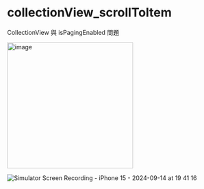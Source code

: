 # collectionView_scrollToItem

CollectionView 與 isPagingEnabled 問題

<img width="294" alt="image" src="https://github.com/user-attachments/assets/4f3c967f-a1cd-4eff-b0a2-0a29ff152b06">

![Simulator Screen Recording - iPhone 15 - 2024-09-14 at 19 41 16](https://github.com/user-attachments/assets/2aaf40c2-e3c8-4c36-b759-e71829ea1e9f)
